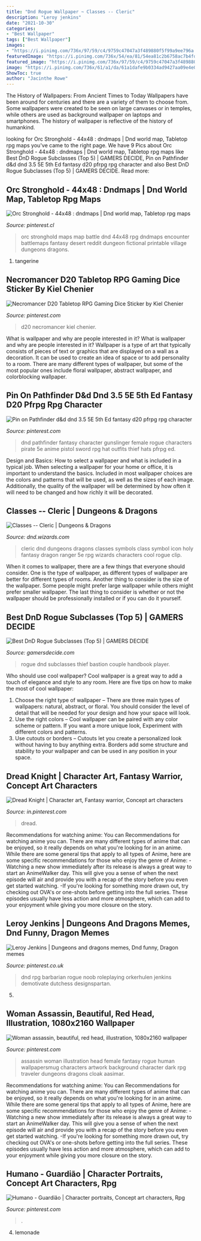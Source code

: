 ```yaml
---
title: "Dnd Rogue Wallpaper ~ Classes -- Cleric"
description: "Leroy jenkins"
date: "2021-10-30"
categories:
- "Best Wallpaper"
tags: ["Best Wallpaper"]
images:
- "https://i.pinimg.com/736x/97/59/c4/9759c47047a3f489880f5f99a9ee796a.jpg"
featuredImage: "https://i.pinimg.com/736x/54/ea/81/54ea81c2b6758ac7b4fda80ead2ff65e.jpg"
featured_image: "https://i.pinimg.com/736x/97/59/c4/9759c47047a3f489880f5f99a9ee796a.jpg"
image: "https://i.pinimg.com/736x/61/a1/da/61a1dafe9b0334ad9427aa09e4e00e6a.jpg"
ShowToc: true
author: "Jacinthe Rowe"
---
```



The History of Wallpapers: From Ancient Times to Today
Wallpapers have been around for centuries and there are a variety of them to choose from. Some wallpapers were created to be seen on large canvases or in temples, while others are used as background wallpaper on laptops and smartphones. The history of wallpaper is reflective of the history of humankind.

	

		
looking for Orc Stronghold - 44x48 : dndmaps | Dnd world map, Tabletop rpg maps you've came to the right page. We have 9 Pics about Orc Stronghold - 44x48 : dndmaps | Dnd world map, Tabletop rpg maps like Best DnD Rogue Subclasses (Top 5) | GAMERS DECIDE, Pin on Pathfinder d&amp;d dnd 3.5 5E 5th Ed fantasy d20 pfrpg rpg character and also Best DnD Rogue Subclasses (Top 5) | GAMERS DECIDE. Read more:
		
    
## Orc Stronghold - 44x48 : Dndmaps | Dnd World Map, Tabletop Rpg Maps

<img loading=lazy src="https://i.pinimg.com/736x/97/59/c4/9759c47047a3f489880f5f99a9ee796a.jpg" onerror="this.onerror=null;this.src='https://tse3.mm.bing.net/th?id=OIP.JVDMN9i5fLwn5q1RY-Zs7QHaIF&amp;pid=15.1';" alt="Orc Stronghold - 44x48 : dndmaps | Dnd world map, Tabletop rpg maps">

_Source: pinterest.cl_

>orc stronghold maps map battle dnd 44x48 rpg dndmaps encounter battlemaps fantasy desert reddit dungeon fictional printable village dungeons dragons. 

	

1. tangerine 

    
## Necromancer D20 Tabletop RPG Gaming Dice Sticker By Kiel Chenier

<img loading=lazy src="https://i.pinimg.com/736x/61/a1/da/61a1dafe9b0334ad9427aa09e4e00e6a.jpg" onerror="this.onerror=null;this.src='https://tse3.mm.bing.net/th?id=OIP._WM_gsIVOywfC1i1DedKIwHaJ3&amp;pid=15.1';" alt="Necromancer D20 Tabletop RPG Gaming Dice Sticker by Kiel Chenier">

_Source: pinterest.com_

>d20 necromancer kiel chenier. 

	

What is wallpaper and why are people interested in it?
What is wallpaper and why are people interested in it?
Wallpaper is a type of art that typically consists of pieces of text or graphics that are displayed on a wall as a decoration. It can be used to create an idea of space or to add personality to a room. There are many different types of wallpaper, but some of the most popular ones include floral wallpaper, abstract wallpaper, and colorblocking wallpaper.

    
## Pin On Pathfinder D&amp;d Dnd 3.5 5E 5th Ed Fantasy D20 Pfrpg Rpg Character

<img loading=lazy src="https://i.pinimg.com/736x/0f/ed/d3/0fedd3f2305b6bd143a7915f8e3a84b6--leather-hats-character-ideas.jpg" onerror="this.onerror=null;this.src='https://tse3.mm.bing.net/th?id=OIP.mg8LKUdVnwdsSvZmaXNnFQHaI7&amp;pid=15.1';" alt="Pin on Pathfinder d&amp;d dnd 3.5 5E 5th Ed fantasy d20 pfrpg rpg character">

_Source: pinterest.com_

>dnd pathfinder fantasy character gunslinger female rogue characters pirate 5e anime pistol sword rpg hat outfits thief hats pfrpg ed. 

	

Design and Basics: How to select a wallpaper and what is included in a typical job.
When selecting a wallpaper for your home or office, it is important to understand the basics. Included in most wallpaper choices are the colors and patterns that will be used, as well as the sizes of each image. Additionally, the quality of the wallpaper will be determined by how often it will need to be changed and how richly it will be decorated.

    
## Classes -- Cleric | Dungeons &amp; Dragons

<img loading=lazy src="http://media.wizards.com/2015/images/dnd/ClassSymb_Cleric.png" onerror="this.onerror=null;this.src='https://tse4.mm.bing.net/th?id=OIP.TcPjkAimOaWlRPP4icFttQHaMb&amp;pid=15.1';" alt="Classes -- Cleric | Dungeons &amp; Dragons">

_Source: dnd.wizards.com_

>cleric dnd dungeons dragons classes symbols class symbol icon holy fantasy dragon ranger 5e rpg wizards characters cool rogue clip. 

	

When it comes to wallpaper, there are a few things that everyone should consider. One is the type of wallpaper, as different types of wallpaper are better for different types of rooms. Another thing to consider is the size of the wallpaper. Some people might prefer large wallpaper while others might prefer smaller wallpaper. The last thing to consider is whether or not the wallpaper should be professionally installed or if you can do it yourself.

    
## Best DnD Rogue Subclasses (Top 5) | GAMERS DECIDE

<img loading=lazy src="https://gamersdecide.com/sites/default/files/authors/u149617/best_dnd_rogue_subclasses_top_5-3thief.jpg" onerror="this.onerror=null;this.src='https://tse2.mm.bing.net/th?id=OIP.rMGUsUtouKqMgdOyl9ro0gHaIc&amp;pid=15.1';" alt="Best DnD Rogue Subclasses (Top 5) | GAMERS DECIDE">

_Source: gamersdecide.com_

>rogue dnd subclasses thief bastion couple handbook player. 

	

Who should use cool wallpaper?
Cool wallpaper is a great way to add a touch of elegance and style to any room. Here are five tips on how to make the most of cool wallpaper: 
1) Choose the right type of wallpaper – There are three main types of wallpapers: natural, abstract, or floral. You should consider the level of detail that will be needed for your design and how your space will look. 
2) Use the right colors – Cool wallpaper can be paired with any color scheme or pattern. If you want a more unique look, Experiment with different colors and patterns. 
3) Use cutouts or borders – Cutouts let you create a personalized look without having to buy anything extra. Borders add some structure and stability to your wallpaper and can be used in any position in your space.

    
## Dread Knight | Character Art, Fantasy Warrior, Concept Art Characters

<img loading=lazy src="https://i.pinimg.com/736x/6e/02/98/6e02985d7aa8edffcc83b4ab752d52ba.jpg" onerror="this.onerror=null;this.src='https://tse1.mm.bing.net/th?id=OIP.GHULkucS1PoqZRcQJ28B-gHaLR&amp;pid=15.1';" alt="Dread Knight | Character art, Fantasy warrior, Concept art characters">

_Source: in.pinterest.com_

>dread. 

	

Recommendations for watching anime: You can
Recommendations for watching anime you can. There are many different types of anime that can be enjoyed, so it really depends on what you're looking for in an anime. While there are some general tips that apply to all types of Anime, here are some specific recommendations for those who enjoy the genre of Anime: 
-Watching a new show immediately after its release is always a great way to start an AnimeWalker day. This will give you a sense of when the next episode will air and provide you with a recap of the story before you even get started watching. 
-If you're looking for something more drawn out, try checking out OVA's or one-shots before getting into the full series. These episodes usually have less action and more atmosphere, which can add to your enjoyment while giving you more closure on the story.

    
## Leroy Jenkins | Dungeons And Dragons Memes, Dnd Funny, Dragon Memes

<img loading=lazy src="https://i.pinimg.com/736x/43/c0/7b/43c07b5d2984be1579ec34b25d21b588--fantasy-male-fantasy-illustration.jpg" onerror="this.onerror=null;this.src='https://tse1.mm.bing.net/th?id=OIP.Y90Zpj4mBK2sTXix1vphiQHaJ7&amp;pid=15.1';" alt="Leroy Jenkins | Dungeons and dragons memes, Dnd funny, Dragon memes">

_Source: pinterest.co.uk_

>dnd rpg barbarian rogue noob roleplaying orkerhulen jenkins demotivate dutchess designspartan. 

	

5.

    
## Woman Assassin, Beautiful, Red Head, Illustration, 1080x2160 Wallpaper

<img loading=lazy src="https://i.pinimg.com/736x/54/ea/81/54ea81c2b6758ac7b4fda80ead2ff65e.jpg" onerror="this.onerror=null;this.src='https://tse3.mm.bing.net/th?id=OIP.DVlBD8IX9u4u-zBAILSpagHaO0&amp;pid=15.1';" alt="Woman assassin, beautiful, red head, illustration, 1080x2160 wallpaper">

_Source: pinterest.com_

>assassin woman illustration head female fantasy rogue human wallpapersmug characters artwork background character dark rpg traveler dungeons dragons cloak aasimar. 

	

Recommendations for watching anime: You can
Recommendations for watching anime you can. There are many different types of anime that can be enjoyed, so it really depends on what you're looking for in an anime. While there are some general tips that apply to all types of Anime, here are some specific recommendations for those who enjoy the genre of Anime: 
-Watching a new show immediately after its release is always a great way to start an AnimeWalker day. This will give you a sense of when the next episode will air and provide you with a recap of the story before you even get started watching. 
-If you're looking for something more drawn out, try checking out OVA's or one-shots before getting into the full series. These episodes usually have less action and more atmosphere, which can add to your enjoyment while giving you more closure on the story.

    
## Humano - Guardião | Character Portraits, Concept Art Characters, Rpg

<img loading=lazy src="https://i.pinimg.com/736x/0d/c1/ad/0dc1ad5f96ad9084700ca838c1a28329.jpg" onerror="this.onerror=null;this.src='https://tse1.mm.bing.net/th?id=OIP._4GfvpHzR328innol0A_yQHaLN&amp;pid=15.1';" alt="Humano - Guardião | Character portraits, Concept art characters, Rpg">

_Source: pinterest.com_

>. 

	

4. lemonade 

